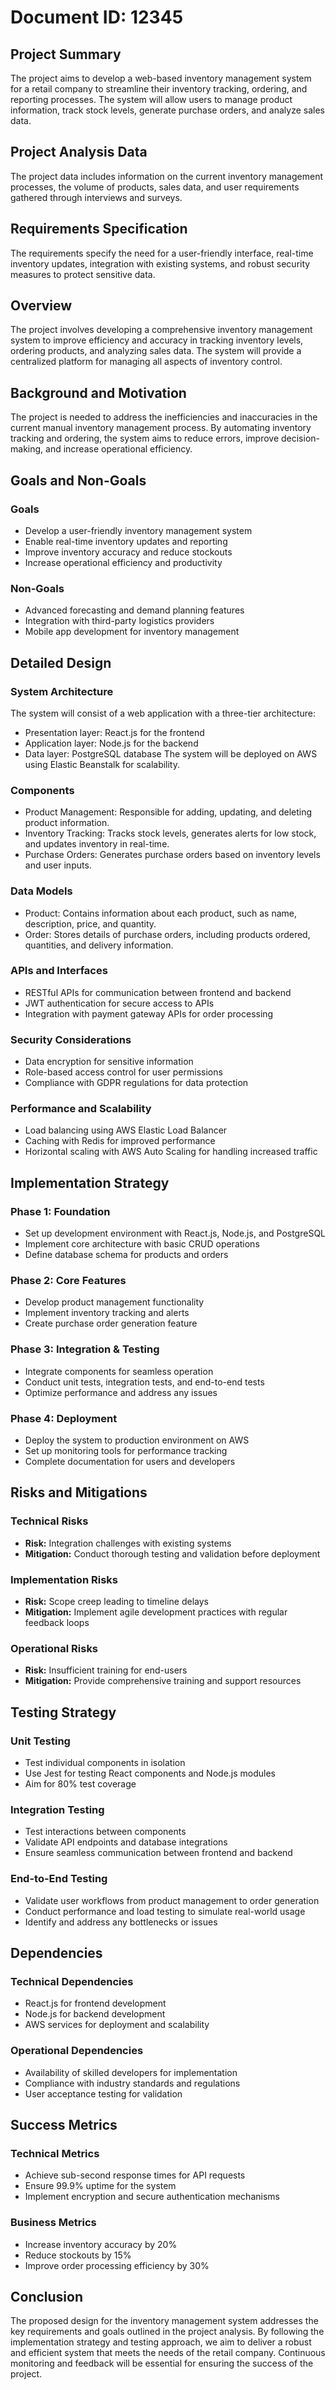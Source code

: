 # Document ID: 12345

## Project Summary
The project aims to develop a web-based inventory management system for a retail company to streamline their inventory tracking, ordering, and reporting processes. The system will allow users to manage product information, track stock levels, generate purchase orders, and analyze sales data.

## Project Analysis Data
The project data includes information on the current inventory management processes, the volume of products, sales data, and user requirements gathered through interviews and surveys.

## Requirements Specification
The requirements specify the need for a user-friendly interface, real-time inventory updates, integration with existing systems, and robust security measures to protect sensitive data.

## Overview
The project involves developing a comprehensive inventory management system to improve efficiency and accuracy in tracking inventory levels, ordering products, and analyzing sales data. The system will provide a centralized platform for managing all aspects of inventory control.

## Background and Motivation
The project is needed to address the inefficiencies and inaccuracies in the current manual inventory management process. By automating inventory tracking and ordering, the system aims to reduce errors, improve decision-making, and increase operational efficiency.

## Goals and Non-Goals

### Goals
- Develop a user-friendly inventory management system
- Enable real-time inventory updates and reporting
- Improve inventory accuracy and reduce stockouts
- Increase operational efficiency and productivity

### Non-Goals
- Advanced forecasting and demand planning features
- Integration with third-party logistics providers
- Mobile app development for inventory management

## Detailed Design

### System Architecture
The system will consist of a web application with a three-tier architecture:
- Presentation layer: React.js for the frontend
- Application layer: Node.js for the backend
- Data layer: PostgreSQL database
The system will be deployed on AWS using Elastic Beanstalk for scalability.

### Components
- Product Management: Responsible for adding, updating, and deleting product information.
- Inventory Tracking: Tracks stock levels, generates alerts for low stock, and updates inventory in real-time.
- Purchase Orders: Generates purchase orders based on inventory levels and user inputs.

### Data Models
- Product: Contains information about each product, such as name, description, price, and quantity.
- Order: Stores details of purchase orders, including products ordered, quantities, and delivery information.

### APIs and Interfaces
- RESTful APIs for communication between frontend and backend
- JWT authentication for secure access to APIs
- Integration with payment gateway APIs for order processing

### Security Considerations
- Data encryption for sensitive information
- Role-based access control for user permissions
- Compliance with GDPR regulations for data protection

### Performance and Scalability
- Load balancing using AWS Elastic Load Balancer
- Caching with Redis for improved performance
- Horizontal scaling with AWS Auto Scaling for handling increased traffic

## Implementation Strategy

### Phase 1: Foundation
- Set up development environment with React.js, Node.js, and PostgreSQL
- Implement core architecture with basic CRUD operations
- Define database schema for products and orders

### Phase 2: Core Features
- Develop product management functionality
- Implement inventory tracking and alerts
- Create purchase order generation feature

### Phase 3: Integration & Testing
- Integrate components for seamless operation
- Conduct unit tests, integration tests, and end-to-end tests
- Optimize performance and address any issues

### Phase 4: Deployment
- Deploy the system to production environment on AWS
- Set up monitoring tools for performance tracking
- Complete documentation for users and developers

## Risks and Mitigations

### Technical Risks
- **Risk:** Integration challenges with existing systems
- **Mitigation:** Conduct thorough testing and validation before deployment

### Implementation Risks
- **Risk:** Scope creep leading to timeline delays
- **Mitigation:** Implement agile development practices with regular feedback loops

### Operational Risks
- **Risk:** Insufficient training for end-users
- **Mitigation:** Provide comprehensive training and support resources

## Testing Strategy

### Unit Testing
- Test individual components in isolation
- Use Jest for testing React components and Node.js modules
- Aim for 80% test coverage

### Integration Testing
- Test interactions between components
- Validate API endpoints and database integrations
- Ensure seamless communication between frontend and backend

### End-to-End Testing
- Validate user workflows from product management to order generation
- Conduct performance and load testing to simulate real-world usage
- Identify and address any bottlenecks or issues

## Dependencies

### Technical Dependencies
- React.js for frontend development
- Node.js for backend development
- AWS services for deployment and scalability

### Operational Dependencies
- Availability of skilled developers for implementation
- Compliance with industry standards and regulations
- User acceptance testing for validation

## Success Metrics

### Technical Metrics
- Achieve sub-second response times for API requests
- Ensure 99.9% uptime for the system
- Implement encryption and secure authentication mechanisms

### Business Metrics
- Increase inventory accuracy by 20%
- Reduce stockouts by 15%
- Improve order processing efficiency by 30%

## Conclusion

The proposed design for the inventory management system addresses the key requirements and goals outlined in the project analysis. By following the implementation strategy and testing approach, we aim to deliver a robust and efficient system that meets the needs of the retail company. Continuous monitoring and feedback will be essential for ensuring the success of the project.

<!-- Generated at 2025-09-24T11:01:48.425733 -->